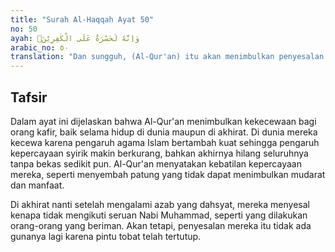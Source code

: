 ```yaml
---
title: "Surah Al-Haqqah Ayat 50"
no: 50
ayah: وَاِنَّهٗ لَحَسْرَةٌ عَلَى الْكٰفِرِيْنَۚ
arabic_no: ٥٠
translation: "Dan sungguh, (Al-Qur'an) itu akan menimbulkan penyesalan bagi orang-orang kafir (di akhirat)."
---
```


## Tafsir

Dalam ayat ini dijelaskan bahwa Al-Qur'an menimbulkan kekecewaan bagi orang kafir, baik selama hidup di dunia maupun di akhirat. Di dunia mereka kecewa karena pengaruh agama Islam bertambah kuat sehingga pengaruh kepercayaan syirik makin berkurang, bahkan akhirnya hilang seluruhnya tanpa bekas sedikit pun. Al-Qur'an menyatakan kebatilan kepercayaan mereka, seperti menyembah patung yang tidak dapat menimbulkan mudarat dan manfaat.

Di akhirat nanti setelah mengalami azab yang dahsyat, mereka menyesal kenapa tidak mengikuti seruan Nabi Muhammad, seperti yang dilakukan orang-orang yang beriman. Akan tetapi, penyesalan mereka itu tidak ada gunanya lagi karena pintu tobat telah tertutup.
